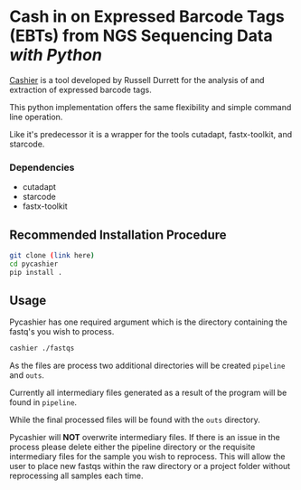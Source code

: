 

# Cash in on Expressed Barcode Tags (EBTs) from NGS Sequencing Data *with Python*

[Cashier](https://github.com/russelldurrett/cashier) is a tool developed by Russell Durrett for the analysis of and extraction of expressed barcode tags.

This python implementation offers the same flexibility and simple command line operation.

Like it's predecessor it is a wrapper for the tools cutadapt, fastx-toolkit, and starcode.

### Dependencies
- cutadapt
- starcode
- fastx-toolkit


## Recommended Installation Procedure


```bash
git clone (link here)
cd pycashier
pip install .
```

## Usage

Pycashier has one required argument which is the directory containing the fastq's you wish to process.

```bash
cashier ./fastqs
```
As the files are process two additional directories will be created `pipeline` and `outs`.

Currently all intermediary files generated as a result of the program will be found in `pipeline`.

While the final processed files will be found with the `outs` directory.

Pycashier will **NOT** overwrite intermediary files. If there is an issue in the process please delete either the pipeline directory or the requisite intermediary files for the sample you wish to reprocess. This will allow the user to place new fastqs within the raw directory or a project folder without reprocessing all samples each time.

